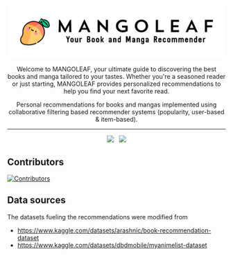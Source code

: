 <div align="center">
<picture>
  <source media="(prefers-color-scheme: dark)" srcset="images/white_logo_transparent_background.png">
  <source media="(prefers-color-scheme: light)" srcset="images/black_logo_transparent_background.png">
  <img alt="Mangoleaf" src="images/black_logo_transparent_background.png">
</picture>

Welcome to MANGOLEAF, your ultimate guide to discovering the best books and manga tailored to your tastes. Whether you're a seasoned reader or just starting, MANGOLEAF provides personalized recommendations to help you find your next favorite read.

Personal recommendations for books and mangas implemented using collaborative filtering based recommender systems (popularity, user-based & item-based).

---

<img src="https://github.com/user-attachments/assets/b0deb0a2-7918-4bd3-aa52-b936915b2abc" width="40%">
&nbsp;
<img src="https://github.com/user-attachments/assets/7b9276b8-dd56-43ae-b127-d819762d3093" width="40%">
</div>

## Contributors

[![Contributors](https://contrib.rocks/image?repo=szapp/Mangoleaf)](https://github.com/szapp/Mangoleaf/graphs/contributors)

## Data sources

The datasets fueling the recommendations were modified from

- https://www.kaggle.com/datasets/arashnic/book-recommendation-dataset
- https://www.kaggle.com/datasets/dbdmobile/myanimelist-dataset

